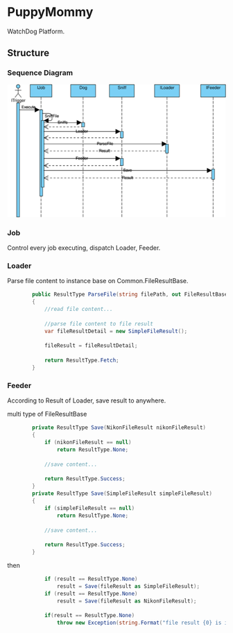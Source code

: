 # PuppyMommy
WatchDog Platform.

## Structure
### Sequence Diagram
![Seq-JobExecute](docs/Seq-JobExecute.svg)

### Job
Control every job executing, dispatch Loader, Feeder.

### Loader
Parse file content to instance base on Common.FileResultBase.

``` csharp
        public ResultType ParseFile(string filePath, out FileResultBase fileResult)
        {
            //read file content...
            
            //parse file content to file result
            var fileResultDetail = new SimpleFileResult();

            fileResult = fileResultDetail;

            return ResultType.Fetch;
        }
```

### Feeder
According to Result of Loader, save result to anywhere.

multi type of FileResultBase
``` csharp
        private ResultType Save(NikonFileResult nikonFileResult)
        {
            if (nikonFileResult == null)
                return ResultType.None;

            //save content...

            return ResultType.Success;
        }
        private ResultType Save(SimpleFileResult simpleFileResult)
        {
            if (simpleFileResult == null)
                return ResultType.None;

            //save content...

            return ResultType.Success;
        }
```
then
``` csharp
            if (result == ResultType.None)
                result = Save(fileResult as SimpleFileResult);
            if (result == ResultType.None)
                result = Save(fileResult as NikonFileResult);

            if(result == ResultType.None)
                throw new Exception(string.Format("file result {0} is invalid", fileResult.GetType()));
```
